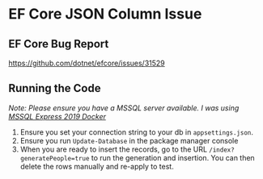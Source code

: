 # EF Core JSON Column Issue

## EF Core Bug Report
https://github.com/dotnet/efcore/issues/31529

## Running the Code
_Note: Please ensure you have a MSSQL server available. I was using [MSSQL Express 2019 Docker](https://hub.docker.com/_/microsoft-mssql-server)_

1. Ensure you set your connection string to your db in `appsettings.json`.
2. Ensure you run `Update-Database` in the package manager console
3. When you are ready to insert the records, go to the URL `/index?generatePeople=true` to run the generation and insertion. You can then delete the rows manually and re-apply to test.
